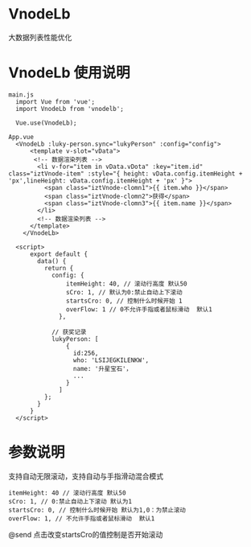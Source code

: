 # VnodeLb
大数据列表性能优化

#
# VnodeLb 使用说明
    main.js
      import Vue from 'vue';
      import VnodeLb from 'vnodelb';
      
      Vue.use(VnodeLb);
      
    App.vue
      <VnodeLb :luky-person.sync="lukyPerson" :config="config">
          <template v-slot="vData">
           <!-- 数据渲染列表 -->
            <li v-for="item in vData.vDota" :key="item.id" class="iztVnode-item" :style="{ height: vData.config.itemHeight + 'px',lineHeight: vData.config.itemHeight + 'px' }">
              <span class="iztVnode-clomn1">{{ item.who }}</span>
              <span class="iztVnode-clomn2">获得</span>
              <span class="iztVnode-clomn3">{{ item.name }}</span>
            </li>
            <!-- 数据渲染列表 -->
          </template>
        </VnodeLb>

      <script>
          export default {
            data() {
              return {
                config: {
                    itemHeight: 40, // 滚动行高度 默认50
                    sCro: 1, // 默认为0:禁止自动上下滚动
                    startsCro: 0, // 控制什么时候开始 1
                    overFlow: 1 // 0不允许手指或者鼠标滑动  默认1
                  },

                // 获奖记录
                lukyPerson: [
                    {
                      id:256,
                      who: 'LSIJEGKILENKW',
                      name: '升星宝石'，
                      ...
                    }
                  ]
              };
            }
          }
      </script>

# 参数说明
支持自动无限滚动，支持自动与手指滑动混合模式

    itemHeight: 40 // 滚动行高度 默认50
    sCro: 1, // 0:禁止自动上下滚动 默认为1
    startsCro: 0, // 控制什么时候开始 默认为1,0：为禁止滚动
    overFlow: 1, // 不允许手指或者鼠标滑动  默认1
    
@send 点击改变startsCro的值控制是否开始滚动
  
